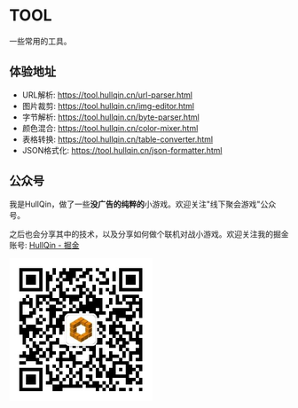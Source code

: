 # TOOL

一些常用的工具。

## 体验地址

- URL解析: https://tool.hullqin.cn/url-parser.html
- 图片裁剪: https://tool.hullqin.cn/img-editor.html
- 字节解析: https://tool.hullqin.cn/byte-parser.html
- 颜色混合: https://tool.hullqin.cn/color-mixer.html
- 表格转换: https://tool.hullqin.cn/table-converter.html
- JSON格式化: https://tool.hullqin.cn/json-formatter.html

## 公众号

我是HullQin，做了一些**没广告的纯粹的**小游戏。欢迎关注"线下聚会游戏"公众号。

之后也会分享其中的技术，以及分享如何做个联机对战小游戏。欢迎关注我的掘金账号: [HullQin - 掘金](https://juejin.cn/user/615367094054285/posts)

![公众号"线下聚会游戏"](qrcode.jpg)
